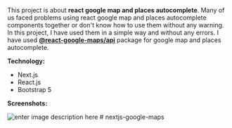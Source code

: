 This project is about **react google map and places autocomplete**. Many of us faced problems using react google map and places autocomplete components together or don't know how to use them without any warning. In this project, I have used them in a simple way and without any errors. I have used **[@react-google-maps/api](https://www.npmjs.com/package/@react-google-maps/api)** package for google map and places autocomplete. 

**Technology:**

 - Next.js
 - React.js
 - Bootstrap 5

**Screenshots:**

![enter image description here](https://i.ibb.co/3RM9f2D/react-google-map.png)
#   n e x t j s - g o o g l e - m a p s  
 